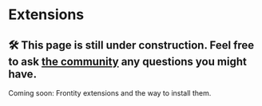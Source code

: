 # Extensions

## 🛠 This page is still under construction. Feel free to ask [the community](https://community.frontity.org) any questions you might have.

Coming soon: Frontity extensions and the way to install them.


